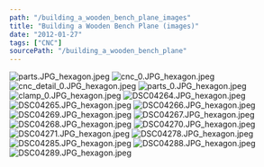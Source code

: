 ```yaml
---
path: "/building_a_wooden_bench_plane_images"
title: "Building a Wooden Bench Plane (images)"
date: "2012-01-27"
tags: ["CNC"]
sourcePath: "/building_a_wooden_bench_plane"
---
```


 ![parts.JPG_hexagon.jpeg](parts.JPG_hexagon.jpeg) ![cnc_0.JPG_hexagon.jpeg](cnc_0.JPG_hexagon.jpeg) ![cnc_detail_0.JPG_hexagon.jpeg](cnc_detail_0.JPG_hexagon.jpeg) ![parts_0.JPG_hexagon.jpeg](parts_0.JPG_hexagon.jpeg) ![clamp_0.JPG_hexagon.jpeg](clamp_0.JPG_hexagon.jpeg) ![DSC04264.JPG_hexagon.jpeg](DSC04264.JPG_hexagon.jpeg) ![DSC04265.JPG_hexagon.jpeg](DSC04265.JPG_hexagon.jpeg) ![DSC04266.JPG_hexagon.jpeg](DSC04266.JPG_hexagon.jpeg) ![DSC04269.JPG_hexagon.jpeg](DSC04269.JPG_hexagon.jpeg) ![DSC04267.JPG_hexagon.jpeg](DSC04267.JPG_hexagon.jpeg) ![DSC04268.JPG_hexagon.jpeg](DSC04268.JPG_hexagon.jpeg) ![DSC04270.JPG_hexagon.jpeg](DSC04270.JPG_hexagon.jpeg) ![DSC04271.JPG_hexagon.jpeg](DSC04271.JPG_hexagon.jpeg) ![DSC04278.JPG_hexagon.jpeg](DSC04278.JPG_hexagon.jpeg) ![DSC04285.JPG_hexagon.jpeg](DSC04285.JPG_hexagon.jpeg) ![DSC04288.JPG_hexagon.jpeg](DSC04288.JPG_hexagon.jpeg) ![DSC04289.JPG_hexagon.jpeg](DSC04289.JPG_hexagon.jpeg)
